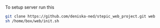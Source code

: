 To setup server run this

```bash
git clone https://github.com/deniska-ned/stepic_web_project.git web
sh /home/box/web/init.sh
```
